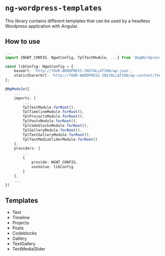 # ```ng-wordpress-templates```

This library contains different templates that can be used by a headless Wordpress application with Angular.

## How to use
```typescript
...
import {NGWT_CONFIG, NgwtConfig, TplTextModule, ...} from '@ngWordpressTemplates';

const libConfig: NgwtConfig = {
    baseUrl: 'http://YOUR-WORDPRESS-INSTALLATION/wp-json',
    staticSharerUrl: 'http://YOUR-WORDPRESS-INSTALLATION/wp-content/themes/pschild-angular/sharer/sharer.php'
};

@NgModule({
    ...
    imports: [
        ...
        TplTextModule.forRoot(),
        TplTimelineModule.forRoot(),
        TplProjectsModule.forRoot(),
        TplPostsModule.forRoot(),
        TplCodeblocksModule.forRoot(),
        TplGalleryModule.forRoot(),
        TplTextGalleryModule.forRoot(),
        TplTextMediaSliderModule.forRoot()
    ],
    providers: [
        ...
        {
            provide: NGWT_CONFIG,
            useValue: libConfig
        }
    ],
    ...
})
```

## Templates
* Text
* Timeline
* Projects
* Posts
* Codeblocks
* Gallery
* TextGallery
* TextMediaSlider